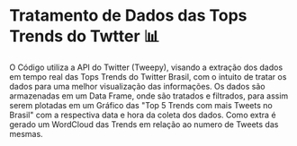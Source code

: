 # Tratamento de Dados das Tops Trends do Twtter 📊
O Código utiliza a API do Twitter (Tweepy), visando a extração dos dados em tempo real das Tops Trends do Twitter Brasil, com o intuito de tratar os dados para uma melhor visualização das informações. Os dados são armazenadas em um Data Frame, onde são tratados e filtrados, para assim serem plotadas em um Gráfico das "Top 5 Trends com mais Tweets no Brasil" com a respectiva data e hora da coleta dos dados. Como extra é gerado um WordCloud das Trends em relação ao numero de Tweets das mesmas. 
